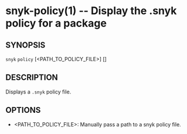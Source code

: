 # snyk-policy(1) -- Display the .snyk policy for a package

## SYNOPSIS

`snyk` `policy` \[<PATH_TO_POLICY_FILE>\] \[<OPTIONS>\]

## DESCRIPTION

Displays a `.snyk` policy file.

## OPTIONS

- <PATH_TO_POLICY_FILE>:
  Manually pass a path to a snyk policy file.
